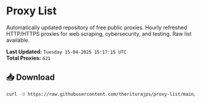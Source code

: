 # Proxy List

Automatically updated repository of free public proxies. Hourly refreshed HTTP/HTTPS proxies for web scraping, cybersecurity, and testing. Raw list available.

**Last Updated:** `Tuesday 15-04-2025 15:17:15 UTC`  
**Total Proxies:** `621`

## 📥 Download
```bash
curl -O https://raw.githubusercontent.com/theriturajps/proxy-list/main/proxies.txt
